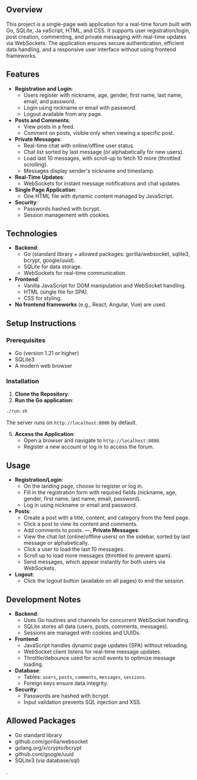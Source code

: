 ## Overview
This project is a single-page web application for a real-time forum built with Go, SQLite, Ja vaScript, HTML, and CSS. It supports user registration/login, post creation, commenting, and private messaging with real-time updates via WebSockets. The application ensures secure authentication, efficient data handling, and a responsive user interface without using frontend frameworks.

## Features
- **Registration and Login**:
  - Users register with nickname, age, gender, first name, last name, email, and password.
  - Login using nickname or email with password.
  - Logout available from any page.
- **Posts and Comments**:
  - View posts in a feed.
  - Comment on posts, visible only when viewing a specific post.
- **Private Messages**:
  - Real-time chat with online/offline user status.
  - Chat list sorted by last message (or alphabetically for new users).
  - Load last 10 messages, with scroll-up to fetch 10 more (throttled scrolling).
  - Messages display sender's nickname and timestamp.
- **Real-Time Updates**:
  - WebSockets for instant message notifications and chat updates.
- **Single Page Application**:
  - One HTML file with dynamic content managed by JavaScript.
- **Security**:
  - Passwords hashed with bcrypt.
  - Session management with cookies.

## Technologies
- **Backend**:
  - Go (standard library + allowed packages: gorilla/websocket, sqlite3, bcrypt, google/uuid).
  - SQLite for data storage.
  - WebSockets for real-time communication.
- **Frontend**:
  - Vanilla JavaScript for DOM manipulation and WebSocket handling.
  - HTML (single file for SPA).
  - CSS for styling.
- **No frontend frameworks** (e.g., React, Angular, Vue) are used.

## Setup Instructions
### Prerequisites
- Go (version 1.21 or higher)
- SQLite3
- A modern web browser

### Installation
1. **Clone the Repository**:
2. **Run the Go application**:
  ```bash
  ./run.sh
   ```
   The server runs on `http://localhost:8080` by default.

5. **Access the Application**:
   - Open a browser and navigate to `http://localhost:8080`.
   - Register a new account or log in to access the forum.

## Usage
- **Registration/Login**:
  - On the landing page, choose to register or log in.
  - Fill in the registration form with required fields (nickname, age, gender, first name, last name, email, password).
  - Log in using nickname or email and password.
- **Posts**:
  - Create a post with a title, content, and category from the feed page.
  - Click a post to view its content and comments.
  - Add comments to posts.
 —, **Private Messages**:
  - View the chat list (online/offline users) on the sidebar, sorted by last message or alphabetically.
  - Click a user to load the last 10 messages.
  - Scroll up to load more messages (throttled to prevent spam).
  - Send messages, which appear instantly for both users via WebSockets.
- **Logout**:
  - Click the logout button (available on all pages) to end the session.

## Development Notes
- **Backend**:
  - Uses Go routines and channels for concurrent WebSocket handling.
  - SQLite stores all data (users, posts, comments, messages).
  - Sessions are managed with cookies and UUIDs.
- **Frontend**:
  - JavaScript handles dynamic page updates (SPA) without reloading.
  - WebSocket client listens for real-time message updates.
  - Throttle/debounce used for scroll events to optimize message loading.
- **Database**:
  - Tables: `users`, `posts`, `comments`, `messages`, `sessions`.
  - Foreign keys ensure data integrity.
- **Security**:
  - Passwords are hashed with bcrypt.
  - Input validation prevents SQL injection and XSS.

## Allowed Packages
- Go standard library
- github.com/gorilla/websocket
- golang.org/x/crypto/bcrypt
- github.com/google/uuid
- SQLite3 (via database/sql)

.



